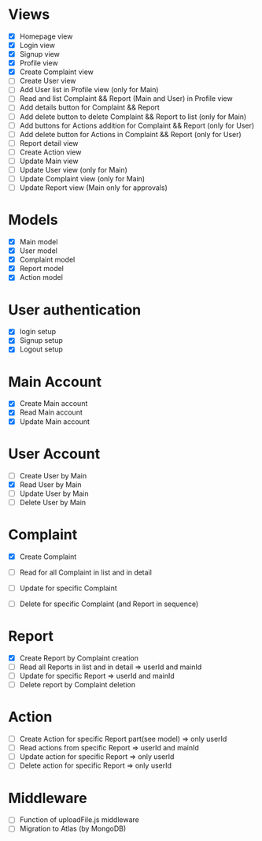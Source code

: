 # Views
- [x] Homepage view
- [x] Login view
- [x] Signup view
- [x] Profile view
- [x] Create Complaint view
- [ ] Create User view
- [ ] Add User list in Profile view (only for Main)
- [ ] Read and list Complaint && Report (Main and User) in Profile view
- [ ] Add details button for Complaint && Report
- [ ] Add delete button to delete Complaint && Report to list (only for Main)
- [ ] Add buttons for Actions addition for Complaint && Report (only for User)
- [ ] Add delete button for Actions in Complaint && Report (only for User)
- [ ] Report detail view
- [ ] Create Action view
- [ ] Update Main view
- [ ] Update User view (only for Main) 
- [ ] Update Complaint view (only for Main)
- [ ] Update Report view (Main only for approvals)

# Models
- [x] Main model
- [x] User model
- [x] Complaint model
- [x] Report model
- [x] Action model

# User authentication
- [x] login setup
- [x] Signup setup
- [x] Logout setup

# Main Account
- [x] Create Main account
- [x] Read Main account
- [x] Update Main account

# User Account
- [ ] Create User by Main
- [x] Read User by Main
- [ ] Update User by Main
- [ ] Delete User by Main

# Complaint
- [x] Create Complaint
- [ ] Read for all Complaint in list and in detail
- [ ] Update for specific Complaint
- [ ] Delete for specific Complaint (and Report in sequence)


# Report
- [x] Create Report by Complaint creation
- [ ] Read all Reports in list and in detail => userId and mainId
- [ ] Update for specific Report => userId and mainId
- [ ] Delete report by Complaint deletion

# Action
- [ ] Create Action for specific Report part(see model) => only userId
- [ ] Read actions from specific Report => userId and mainId
- [ ] Update action for specific Report => only userId
- [ ] Delete action for specific Report => only userId

# Middleware
- [ ] Function of uploadFile.js middleware
- [ ] Migration to Atlas (by MongoDB)
